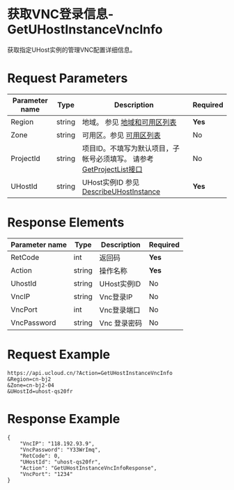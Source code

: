 # 获取VNC登录信息-GetUHostInstanceVncInfo

获取指定UHost实例的管理VNC配置详细信息。

# Request Parameters
|Parameter name|Type|Description|Required|
|---|---|---|---|
|Region|string|地域。 参见 [地域和可用区列表](api/summary/regionlist)|**Yes**|
|Zone|string|可用区。参见 [可用区列表](api/summary/regionlist)|No|
|ProjectId|string|项目ID。不填写为默认项目，子帐号必须填写。 请参考[GetProjectList接口](api/summary/get_project_list)|No|
|UHostId|string|UHost实例ID 参见 [DescribeUHostInstance](api/uhost-api/describe_uhost_instance)|**Yes**|

# Response Elements
|Parameter name|Type|Description|Required|
|---|---|---|---|
|RetCode|int|返回码|**Yes**|
|Action|string|操作名称|**Yes**|
|UhostId|string|UHost实例ID|No|
|VncIP|string|Vnc登录IP|No|
|VncPort|int|Vnc登录端口|No|
|VncPassword|string|Vnc 登录密码|No|

# Request Example
```
https://api.ucloud.cn/?Action=GetUHostInstanceVncInfo
&Region=cn-bj2
&Zone=cn-bj2-04
&UHostId=uhost-qs20fr
```

# Response Example
```
{
    "VncIP": "118.192.93.9", 
    "VncPassword": "Y33WrImq", 
    "RetCode": 0, 
    "UHostId": "uhost-qs20fr", 
    "Action": "GetUHostInstanceVncInfoResponse", 
    "VncPort": "1234"
}
```

